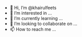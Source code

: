 - 👋 Hi, I’m @khairulfeets
- 👀 I’m interested in ...
- 🌱 I’m currently learning ...
- 💞️ I’m looking to collaborate on ...
- 📫 How to reach me ...

<!---
khairulfeets/khairulfeets is a ✨ special ✨ repository because its `README.md` (this file) appears on your GitHub profile.
You can click the Preview link to take a look at your changes.
--->

